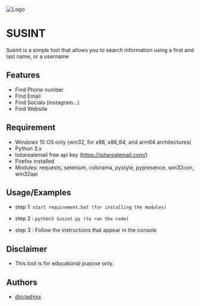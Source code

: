 ![Logo](https://imgur.com/cemwggZ.png)


# SUSINT
Susint is a simple tool that allows you to search information using a first and last name, or a username

## Features
- Find Phone number
- Find Email
- Find Socials (instagram...)
- Find Website
## Requirement
- Windows 10 OS only (win32, for x86, x86_64, and arm64 architectures)
- Python 3.x 
- Isitarealemail free api key (https://isitarealemail.com/)
- Firefox installed
- Modules: requests, selenium, colorama, pystyle, pypresence, win32con, win32api




## Usage/Examples

- step 1: ```start requirement.bat (for installing the modules)```

- step 2 : ```python3 Susint.py (to run the code)```

- step 3 : Follow the instructions that appear in the console
## Disclaimer 
- This tool is for educational pupose only.
## Authors

- [@crashixx](https://www.github.com/crashixx)

